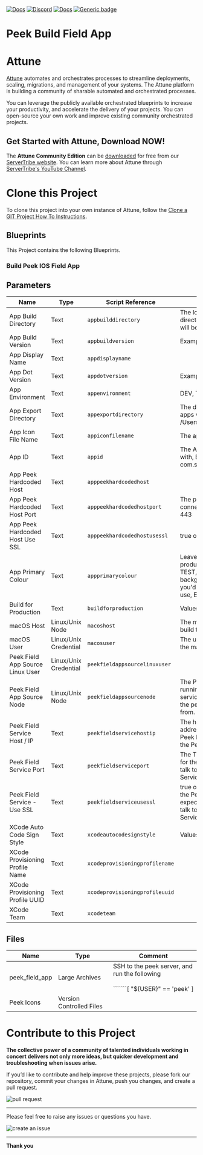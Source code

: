 



[![Docs](https://img.shields.io/badge/docs-latest-brightgreen.svg)](http://doc.servertribe.com)
[![Discord](https://img.shields.io/discord/844971127703994369)](http://discord.servertribe.com)
[![Docs](https://img.shields.io/badge/videos-watch-brightgreen.svg)](https://www.youtube.com/@servertribe)
[![Generic badge](https://img.shields.io/badge/download-latest-brightgreen.svg)](https://www.servertribe.com/community-edition/)

# Peek Build Field App






# Attune

[Attune](https://www.servertribe.com/)
automates and orchestrates processes to streamline deployments, scaling,
migrations, and management of your systems. The Attune platform is building a
community of sharable automated and orchestrated processes.

You can leverage the publicly available orchestrated blueprints to increase
your productivity, and accelerate the delivery of your projects. You can
open-source your own work and improve existing community orchestrated projects.

## Get Started with Attune, Download NOW!

The **Attune Community Edition** can be
[downloaded](https://www.servertribe.com/comunity-edition/)
for free from our
[ServerTribe website](https://www.servertribe.com/comunity-edition/).
You can learn more about Attune through
[ServerTribe's YouTube Channel](https://www.youtube.com/@servertribe).







# Clone this Project

To clone this project into your own instance of Attune, follow the
[Clone a GIT Project How To Instructions](https://servertribe-attune.readthedocs.io/en/latest/howto/design_workspace/clone_project.html).




## Blueprints

This Project contains the following Blueprints.



### Build Peek IOS Field App





## Parameters


| Name | Type | Script Reference | Comment |
| ---- | ---- | ---------------- | ------- |
| App Build Directory | Text | `appbuilddirectory` | The local macOS directory where the app will be built. |
| App Build Version | Text | `appbuildversion` | Example 12345678 |
| App Display Name | Text | `appdisplayname` |  |
| App Dot Version | Text | `appdotversion` | Example 1.2.3.4 |
| App Environment | Text | `appenvironment` | DEV, TEST, UAT, PROD |
| App Export Directory | Text | `appexportdirectory` | The directory where apps will be placed. /Users/peek/Downloads |
| App Icon File Name | Text | `appiconfilename` | The app icon to use. |
| App ID | Text | `appid` | The AppId to build Peek with, EG, com.synerty.peek |
| App Peek Hardcoded Host | Text | `apppeekhardcodedhost` |  |
| App Peek Hardcoded Host Port | Text | `apppeekhardcodedhostport` | The port for the app to connect to, for example 443 |
| App Peek Hardcoded Host Use SSL | Text | `apppeekhardcodedhostusessl` | true or false |
| App Primary Colour | Text | `appprimarycolour` | Leave unset for production. For DEV, TEST, etc, set this to the background colour you'd like the app to use, EG #ff9900 |
| Build for Production | Text | `buildforproduction` | Values: true or false |
| macOS Host | Linux/Unix Node | `macoshost` | The macOS host to build the app on. |
| macOS User | Linux/Unix Credential | `macosuser` | The unix user to login to the macOS host with |
| Peek Field App Source Linux User | Linux/Unix Credential | `peekfieldappsourcelinuxuser` |  |
| Peek Field App Source Node | Linux/Unix Node | `peekfieldappsourcenode` | The Peek server running the peek field service that we can pull the peek_field_app from. |
| Peek Field Service Host / IP | Text | `peekfieldservicehostip` | The hostname or IP address used to for the Peek Field App talk to the Peek Field Service |
| Peek Field Service Port | Text | `peekfieldserviceport` | The TCP Port used to for the Peek Field App talk to the Peek Field Service |
| Peek Field Service - Use SSL | Text | `peekfieldserviceusessl` | true or false - Should the Peek Field App expect to use SSL to talk to the Peek Field Service |
| XCode Auto Code Sign Style | Text | `xcodeautocodesignstyle` | Values: true or falce |
| XCode Provisioning Profile Name | Text | `xcodeprovisioningprofilename` |  |
| XCode Provisioning Profile UUID | Text | `xcodeprovisioningprofileuuid` |  |
| XCode Team | Text | `xcodeteam` |  |




## Files

| Name | Type | Comment |
| ---- | ---- | ------- |
| peek_field_app | Large Archives | SSH to the peek server, and run the following<br><br>```````[ "${USER}" == 'peek' ] || echo "You are NOT the peek user" >&2<br>cd<br><br>tar cvjf $(date "+%y%m%d_%H%M")_peek_field_app.tar.bz2 \<br>    --exclude node_modules \<br>    -C synerty-peek*/lib/python*/site-packages \<br>    peek_field_app<br><br> |
| Peek Icons | Version Controlled Files |  |






# Contribute to this Project

**The collective power of a community of talented individuals working in
concert delivers not only more ideas, but quicker development and
troubleshooting when issues arise.**

If you’d like to contribute and help improve these projects, please fork our
repository, commit your changes in Attune, push you changes, and create a
pull request.

<img src="https://www.servertribe.com/wp-content/uploads/2023/02/Attune-pull-request-01.png" alt="pull request"/>

---

Please feel free to raise any issues or questions you have.

<img src="https://www.servertribe.com/wp-content/uploads/2023/02/Attune-get-help-02.png" alt="create an issue"/>


---

**Thank you**
